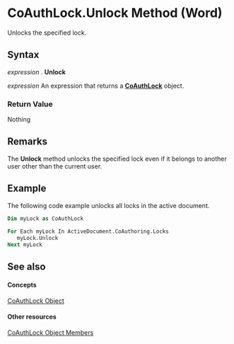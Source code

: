 
# CoAuthLock.Unlock Method (Word)

Unlocks the specified lock.


## Syntax

 _expression_ . **Unlock**

 _expression_ An expression that returns a **[CoAuthLock](3efa12b0-1079-c6df-20c1-a66398161c8e.md)** object.


### Return Value

Nothing


## Remarks

The  **Unlock** method unlocks the specified lock even if it belongs to another user other than the current user.


## Example

The following code example unlocks all locks in the active document.


```vb
Dim myLock as CoAuthLock 
 
For Each myLock In ActiveDocument.CoAuthoring.Locks 
   myLock.Unlock     
Next myLock
```


## See also


#### Concepts


[CoAuthLock Object](3efa12b0-1079-c6df-20c1-a66398161c8e.md)
#### Other resources


[CoAuthLock Object Members](3deca349-08e8-d2e9-cd97-6b44e8e3a02a.md)
